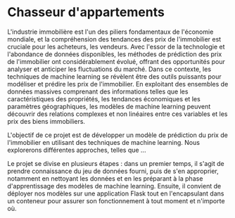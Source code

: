 # Chasseur d'appartements

L'industrie immobilière est l'un des piliers fondamentaux de l'économie mondiale, et la compréhension des tendances des prix de l'immobilier est cruciale pour les acheteurs, les vendeurs. Avec l'essor de la technologie et l'abondance de données disponibles, les méthodes de prédiction des prix de l'immobilier ont considérablement évolué, offrant des opportunités pour analyser et anticiper les fluctuations du marché.
Dans ce contexte, les techniques de machine learning se révèlent être des outils puissants pour modéliser et prédire les prix de l'immobilier. En exploitant des ensembles de données massives comprenant des informations telles que les caractéristiques des propriétés, les tendances économiques et les paramètres géographiques, les modèles de machine learning peuvent découvrir des relations complexes et non linéaires entre ces variables et les prix des biens immobiliers.

L'objectif de ce projet est de développer un modèle de prédiction du prix de l'immobilier en utilisant des techniques de machine learning. Nous explorerons différentes approches, telles que ...

Le projet se divise en plusieurs étapes : dans un premier temps, il s'agit de prendre connaissance du jeu de données fourni, puis de s'en approprier, notamment en nettoyant les données et en les préparant à la phase d'apprentissage des modèles de machine learning. Ensuite, il convient de déployer nos modèles sur une application Flask tout en l'encapsulant dans un conteneur pour assurer son fonctionnement à tout moment et n'importe où.
